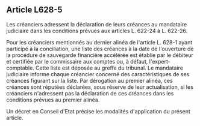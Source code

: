 Article L628-5
----
Les créanciers adressent la déclaration de leurs créances au mandataire
judiciaire dans les conditions prévues aux articles L. 622-24 à L. 622-26.

Pour les créanciers mentionnés au dernier alinéa de l'article L. 628-1 ayant
participé à la conciliation, une liste des créances à la date de l'ouverture de
la procédure de sauvegarde financière accélérée est établie par le débiteur et
certifiée par le commissaire aux comptes ou, à défaut, l'expert-comptable. Cette
liste est déposée au greffe du tribunal. Le mandataire judiciaire informe chaque
créancier concerné des caractéristiques de ses créances figurant sur la liste.
Par dérogation au premier alinéa, ces créances sont réputées déclarées, sous
réserve de leur actualisation, si les créanciers n'adressent pas la déclaration
de ces créances dans les conditions prévues au premier alinéa.

Un décret en Conseil d'Etat précise les modalités d'application du présent
article.
